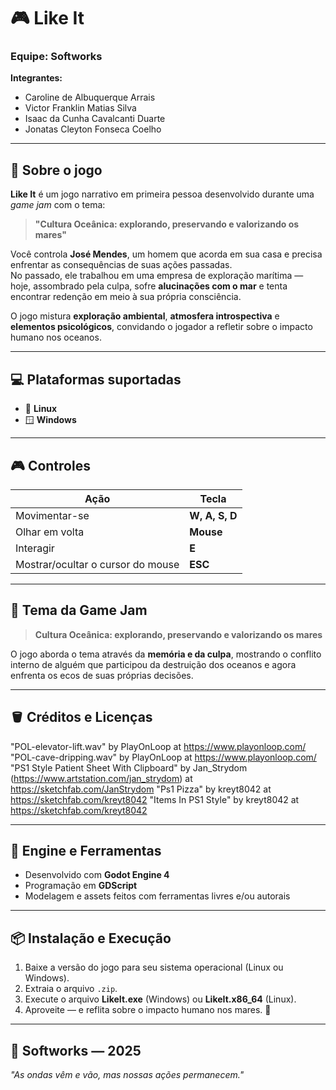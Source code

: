# 🎮 Like It

### Equipe: **Softworks**

**Integrantes:**
- Caroline de Albuquerque Arrais  
- Victor Franklin Matias Silva  
- Isaac da Cunha Cavalcanti Duarte  
- Jonatas Cleyton Fonseca Coelho  

---

## 🧩 Sobre o jogo

**Like It** é um jogo narrativo em primeira pessoa desenvolvido durante uma *game jam* com o tema:  
> **"Cultura Oceânica: explorando, preservando e valorizando os mares"**

Você controla **José Mendes**, um homem que acorda em sua casa e precisa enfrentar as consequências de suas ações passadas.  
No passado, ele trabalhou em uma empresa de exploração marítima — hoje, assombrado pela culpa, sofre **alucinações com o mar** e tenta encontrar redenção em meio à sua própria consciência.

O jogo mistura **exploração ambiental**, **atmosfera introspectiva** e **elementos psicológicos**, convidando o jogador a refletir sobre o impacto humano nos oceanos.

---

## 💻 Plataformas suportadas
- 🐧 **Linux**
- 🪟 **Windows**

---

## 🎮 Controles

| Ação | Tecla |
|------|--------|
| Movimentar-se | **W, A, S, D** |
| Olhar em volta | **Mouse** |
| Interagir | **E** |
| Mostrar/ocultar o cursor do mouse | **ESC** |

---

## 🧠 Tema da Game Jam
> **Cultura Oceânica: explorando, preservando e valorizando os mares**

O jogo aborda o tema através da **memória e da culpa**, mostrando o conflito interno de alguém que participou da destruição dos oceanos e agora enfrenta os ecos de suas próprias decisões.

---

## 🪣 Créditos e Licenças
"POL-elevator-lift.wav" by PlayOnLoop at https://www.playonloop.com/
"POL-cave-dripping.wav" by PlayOnLoop at https://www.playonloop.com/
"PS1 Style Patient Sheet With Clipboard" by Jan_Strydom (https://www.artstation.com/jan_strydom) at https://sketchfab.com/JanStrydom
"Ps1 Pizza" by kreyt8042 at https://sketchfab.com/kreyt8042
"Items In PS1 Style" by kreyt8042 at https://sketchfab.com/kreyt8042

---

## 🧱 Engine e Ferramentas
- Desenvolvido com **Godot Engine 4**
- Programação em **GDScript**
- Modelagem e assets feitos com ferramentas livres e/ou autorais

---

## 📦 Instalação e Execução
1. Baixe a versão do jogo para seu sistema operacional (Linux ou Windows).  
2. Extraia o arquivo `.zip`.  
3. Execute o arquivo **LikeIt.exe** (Windows) ou **LikeIt.x86_64** (Linux).  
4. Aproveite — e reflita sobre o impacto humano nos mares. 🌊

---

## 🌊 Softworks — 2025
*"As ondas vêm e vão, mas nossas ações permanecem."*
